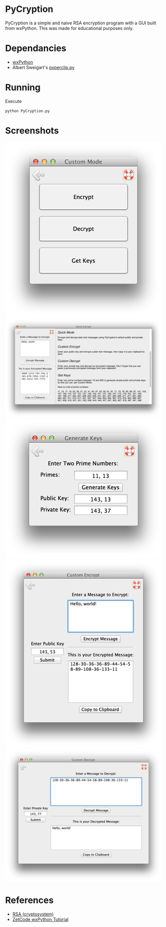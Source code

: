 PyCryption
==========
PyCryption is a simple and naive RSA encryption program
with a GUI built from wxPython. This was made for educational purposes only.

# Dependancies
- [wxPython](http://www.wxpython.org/)
- Albert Sweigart's [pyperclip.py](https://pypi.python.org/pypi/pyperclip/)

# Running
Execute
    
    python PyCryption.py

# Screenshots
![menu](screenshots/menu.png)
![quick mode](screenshots/quick.png)
![generate keys](screenshots/get.png)
![encrypt message](screenshots/en.png)
![decrypt message](screenshots/de.png)

# References
- [RSA (cryptosystem)](http://en.wikipedia.org/wiki/RSA_\(cryptosystem\)#A_worked_example)
- [ZetCode wxPython Tutorial](http://zetcode.com/wxpython/)